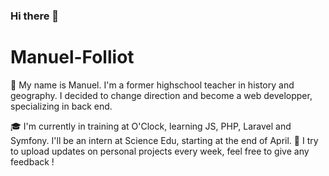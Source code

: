 ### Hi there 👋

# Manuel-Folliot

:wave: My name is Manuel. I'm a former highschool teacher in history and geography. I decided to change direction and become a web developper, specializing in back end.

:mortar_board: I'm currently in training at O'Clock, learning JS, PHP, Laravel and Symfony. I'll be an intern at Science Edu, starting at the end of April.
:floppy_disk: I try to upload updates on personal projects every week, feel free to give any feedback !
